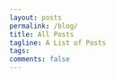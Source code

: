 ```yaml
---
layout: posts
permalink: /blog/
title: All Posts
tagline: A List of Posts
tags:
comments: false
---
```

